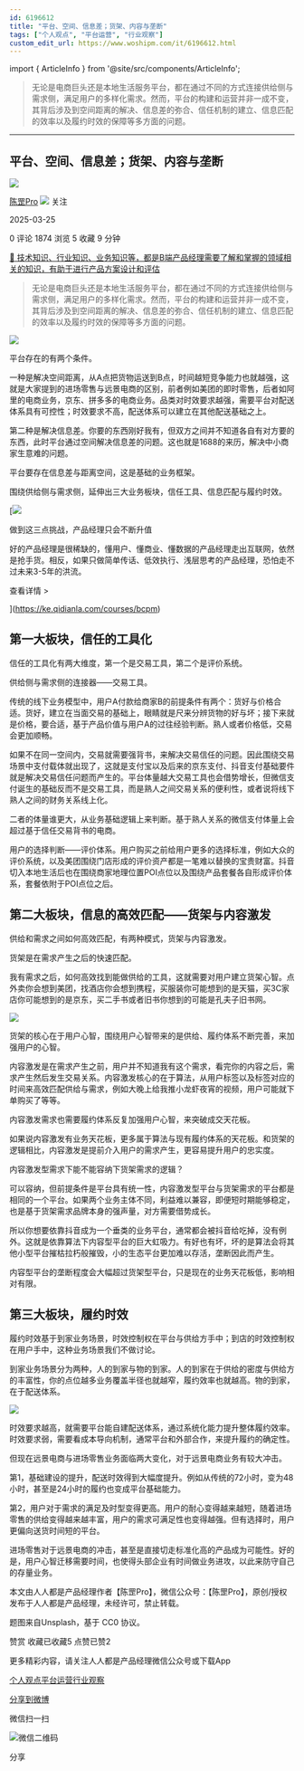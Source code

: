 ```yaml
---
id: 6196612
title: "平台、空间、信息差；货架、内容与垄断"
tags: ["个人观点", "平台运营", "行业观察"]
custom_edit_url: https://www.woshipm.com/it/6196612.html
---
```

import { ArticleInfo } from '@site/src/components/ArticleInfo';

<ArticleInfo
    author="陈罡Pro"
    authorLink="https://www.woshipm.com/u/1607130"
    published="2025-03-25"
    views={1874}
    comments={0}
    collects={5}
/>

> 无论是电商巨头还是本地生活服务平台，都在通过不同的方式连接供给侧与需求侧，满足用户的多样化需求。然而，平台的构建和运营并非一成不变，其背后涉及到空间距离的解决、信息差的弥合、信任机制的建立、信息匹配的效率以及履约时效的保障等多方面的问题。

---

## 平台、空间、信息差；货架、内容与垄断

[![](https://static.woshipm.com/ttw_avatar_20241125163038_4201.jpg?imageView2/1/w/72/h/72/q/100)](https://www.woshipm.com/u/1607130)

[陈罡Pro](https://www.woshipm.com/u/1607130) ![](https://static.woshipm.com/tag/1101_1@2x.png) 关注

2025-03-25

0 评论 1874 浏览 5 收藏 9 分钟

[🔗 技术知识、行业知识、业务知识等，都是B端产品经理需要了解和掌握的领域相关的知识，有助于进行产品方案设计和评估](https://ke.qidianla.com/courses/bcpm)

> 无论是电商巨头还是本地生活服务平台，都在通过不同的方式连接供给侧与需求侧，满足用户的多样化需求。然而，平台的构建和运营并非一成不变，其背后涉及到空间距离的解决、信息差的弥合、信任机制的建立、信息匹配的效率以及履约时效的保障等多方面的问题。

![](https://image.woshipm.com/2023/04/17/6f7da7ae-dcf5-11ed-9781-00163e0b5ff3.png)

平台存在的有两个条件。

一种是解决空间距离，从A点把货物运送到B点，时间越短竞争能力也就越强，这就是大家提到的进场零售与远景电商的区别，前者例如美团的即时零售，后者如阿里的电商业务，京东、拼多多的电商业务。品类对时效要求越强，需要平台对配送体系具有可控性；时效要求不高，配送体系可以建立在其他配送基础之上。

第二种是解决信息差。你要的东西刚好我有，但双方之间并不知道各自有对方要的东西，此时平台通过空间解决信息差的问题。这也就是1688的来历，解决中小商家生意难的问题。

平台要存在信息差与距离空间，这是基础的业务框架。

围绕供给侧与需求侧，延伸出三大业务板块，信任工具、信息匹配与履约时效。

[![](https://image.woshipm.com/2023/07/27/1788a218-2c7f-11ee-b91f-00163e0b5ff3.png)

做到这三点挑战，产品经理只会不断升值

好的产品经理是很稀缺的，懂用户、懂商业、懂数据的产品经理走出互联网，依然是抢手货。相反，如果只做简单传话、低效执行、浅层思考的产品经理，恐怕走不过未来3-5年的洪流。

查看详情 >

](https://ke.qidianla.com/courses/bcpm)

## 第一大板块，信任的工具化

信任的工具化有两大维度，第一个是交易工具，第二个是评价系统。

供给侧与需求侧的连接器——交易工具。

传统的线下业务模型中，用户A付款给商家B的前提条件有两个：货好与价格合适。货好，建立在当面交易的基础上，眼睛就是尺来分辨货物的好与坏；接下来就是价格，要合适，基于产品价值与用户A的过往经验判断。熟人或者价格低，交易会更加顺畅。

如果不在同一空间内，交易就需要强背书，来解决交易信任的问题。因此围绕交易场景中支付载体就出现了，这就是支付宝以及后来的京东支付、抖音支付基础要件就是解决交易信任问题而产生的。平台体量越大交易工具也会借势增长，但微信支付诞生的基础反而不是交易工具，而是熟人之间交易关系的便利性，或者说将线下熟人之间的财务关系线上化。

二者的体量谁更大，从业务基础逻辑上来判断。基于熟人关系的微信支付体量上会超过基于信任交易背书的电商。

用户的选择判断——评价体系。用户购买之前给用户更多的选择标准，例如大众的评价系统，以及美团围绕门店形成的评价资产都是一笔难以替换的宝贵财富。抖音切入本地生活后也在围绕商家地理位置POI点位以及围绕产品套餐各自形成评价体系，套餐依附于POI点位之后。

## 第二大板块，信息的高效匹配——货架与内容激发

供给和需求之间如何高效匹配，有两种模式，货架与内容激发。

货架是在需求产生之后的快速匹配。

我有需求之后，如何高效找到能做供给的工具，这就需要对用户建立货架心智。点外卖你会想到美团，找酒店你会想到携程，买服装你可能想到的是天猫，买3C家店你可能想到的是京东，买二手书或者旧书你想到的可能是孔夫子旧书网。

![](https://image.woshipm.com/2025/03/25/2a13ebcc-0919-11f0-96a9-00163e09d72f.png)

货架的核心在于用户心智，围绕用户心智带来的是供给、履约体系不断完善，来加强用户的心智。

内容激发是在需求产生之前，用户并不知道我有这个需求，看完你的内容之后，需求产生然后发生交易关系。内容激发核心的在于算法，从用户标签以及标签对应的时间来高效匹配供给与需求，例如大晚上给我推小龙虾夜宵的视频，用户可能就下单购买了等等。

内容激发需求也需要履约体系反复加强用户心智，来突破成交天花板。

如果说内容激发有业务天花板，更多属于算法与现有履约体系的天花板。和货架的逻辑相比，内容激发是提前介入用户的需求产生，更容易提升用户的忠实度。

内容激发型需求下能不能容纳下货架需求的逻辑？

可以容纳，但前提条件是平台具有统一性，内容激发型平台与货架需求的平台都是相同的一个平台。如果两个业务主体不同，利益难以兼容，即便短时期能够稳定，也是基于货架需求品牌本身的强声量，对方需要借势成长。

所以你想要依靠抖音成为一个垂类的业务平台，通常都会被抖音给吃掉，没有例外。这就是依靠算法下内容型平台的巨大虹吸力。有好也有坏，坏的是算法会将其他小型平台摧枯拉朽般摧毁，小的生态平台更加难以存活，垄断因此而产生。

内容型平台的垄断程度会大幅超过货架型平台，只是现在的业务天花板低，影响相对有限。

## 第三大板块，履约时效

履约时效基于到家业务场景，时效控制权在平台与供给方手中；到店的时效控制权在用户手中，这种业务场景我们不做讨论。

到家业务场景分为两种，人的到家与物的到家。人的到家在于供给的密度与供给方的丰富性，你的点位越多业务覆盖半径也就越窄，履约效率也就越高。物的到家，在于配送体系。

![](https://image.woshipm.com/2025/03/25/2ae185a0-0919-11f0-96a9-00163e09d72f.png)

时效要求越高，就需要平台能自建配送体系，通过系统化能力提升整体履约效率。时效要求弱，需要看成本导向机制，通常平台和外部合作，来提升履约的确定性。

但现在远景电商与进场零售业务面临两大变化，对于远景电商业务有较大冲击。

第1，基础建设的提升，配送时效得到大幅度提升。例如从传统的72小时，变为48小时，甚至是24小时的履约也变成平台基础能力。

第2，用户对于需求的满足及时型变得更高。用户的耐心变得越来越短，随着进场零售的供给变得越来越丰富，用户的需求可满足性也变得越强。但有选择时，用户更偏向送货时间短的平台。

进场零售对于远景电商的冲击，甚至是直接切走标准化高的产品成为可能性。好的是，用户心智迁移需要时间，也使得头部企业有时间做业务进攻，以此来防守自己的存量业务。

本文由人人都是产品经理作者【陈罡Pro】，微信公众号：【陈罡Pro】，原创/授权 发布于人人都是产品经理，未经许可，禁止转载。

题图来自Unsplash，基于 CC0 协议。

赞赏 收藏已收藏5 点赞已赞2

更多精彩内容，请关注人人都是产品经理微信公众号或下载App

[个人观点](https://www.woshipm.com/tag/%e4%b8%aa%e4%ba%ba%e8%a7%82%e7%82%b9)[平台运营](https://www.woshipm.com/tag/%e5%b9%b3%e5%8f%b0%e8%bf%90%e8%90%a5)[行业观察](https://www.woshipm.com/tag/%e8%a1%8c%e4%b8%9a%e8%a7%82%e5%af%9f)

[分享到微博](https://service.weibo.com/share/share.php?appkey=2775287854&title=平台、空间、信息差；货架、内容与垄断&url=https://www.woshipm.com/it/6196612.html&pic=https://image.woshipm.com/2023/04/17/6f7da7ae-dcf5-11ed-9781-00163e0b5ff3.png)

微信扫一扫

![微信二维码](https://api.pwmqr.com/qrcode/create/?url=https://www.woshipm.com/it/6196612.html)

分享